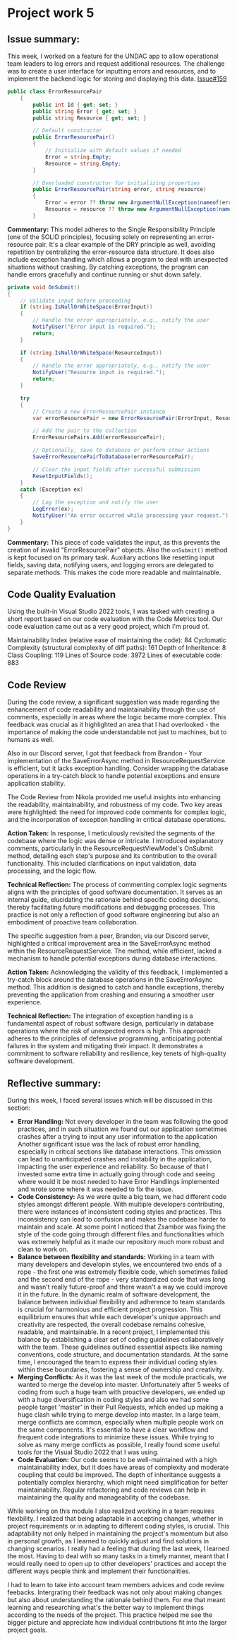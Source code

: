 # Project work  5

## Issue summary:
This week, I worked on a feature for the UNDAC app to allow operational team leaders to log errors and request additional resources. The challenge was to create a user interface for inputting errors and resources, and to implement the backend logic for storing and displaying this data.
[Issue#159](https://github.com/Software-Engineering-Red/MAUI-APP/pull/179)
```csharp
public class ErrorResourcePair
    {
        public int Id { get; set; }
        public string Error { get; set; }
        public string Resource { get; set; }

        // Default constructor
        public ErrorResourcePair()
        {
            // Initialize with default values if needed
            Error = string.Empty;
            Resource = string.Empty;
        }

        // Overloaded constructor for initializing properties
        public ErrorResourcePair(string error, string resource)
        {
            Error = error ?? throw new ArgumentNullException(nameof(error));
            Resource = resource ?? throw new ArgumentNullException(nameof(resource));
        }
```
**Commentary:** This model adheres to the Single Responsibility Principle (one of the SOLID principles), focusing solely on representing an error-resource pair. It's a clear example of the DRY principle as well, avoiding repetition by centralizing the error-resource data structure. It does also include exception handling which allows a program to deal with unexpected situations without crashing. By catching exceptions, the program can handle errors gracefully and continue running or shut down safely.

```csharp
private void OnSubmit()
{
    // Validate input before proceeding
    if (string.IsNullOrWhiteSpace(ErrorInput))
    {
        // Handle the error appropriately, e.g., notify the user
        NotifyUser("Error input is required.");
        return;
    }

    if (string.IsNullOrWhiteSpace(ResourceInput))
    {
        // Handle the error appropriately, e.g., notify the user
        NotifyUser("Resource input is required.");
        return;
    }

    try
    {
        // Create a new ErrorResourcePair instance
        var errorResourcePair = new ErrorResourcePair(ErrorInput, ResourceInput);

        // Add the pair to the collection
        ErrorResourcePairs.Add(errorResourcePair);

        // Optionally, save to database or perform other actions
        SaveErrorResourcePairToDatabase(errorResourcePair);

        // Clear the input fields after successful submission
        ResetInputFields();
    }
    catch (Exception ex)
    {
        // Log the exception and notify the user
        LogError(ex);
        NotifyUser("An error occurred while processing your request.");
    }
}
```
**Commentary:** This piece of code validates the input, as this prevents the creation of invalid "ErrorResourcePair" objects. Also the `onSubmit()` method is kept focused on its primary task. Auxiliary actions like resetting input fields, saving data, notifying users, and logging errors are delegated to separate methods. This makes the code more readable and maintainable.

  ## Code Quality Evaluation  
Using the built-in Visual Studio 2022 tools, I was tasked with creating a short report based on our code evaluation with the Code Metrics tool. Our code evaluation came out as a very good project, which I'm proud of.

Maintainability Index (relative ease of maintaining the code): 84 
Cyclomatic Complexity (structural complexity of diff paths): 161
Depth of Inheritence: 8
Class Coupling: 119
Lines of Source code: 3972
Lines of executable code: 883

  ## Code Review

During the code review, a significant suggestion was made regarding the enhancement of code readability and maintainability through the use of comments, especially in areas where the logic became more complex. This feedback was crucial as it highlighted an area that I had overlooked - the importance of making the code understandable not just to machines, but to humans as well.

Also in our Discord server, I got that feedback from Brandon - Your implementation of the SaveErrorAsync method in ResourceRequestService is efficient, but it lacks exception handling. Consider wrapping the database operations in a try-catch block to handle potential exceptions and ensure application stability.

The Code Review from Nikola provided me useful insights into enhancing the readability, maintainability, and robustness of my code. Two key areas were highlighted: the need for improved code comments for complex logic, and the incorporation of exception handling in critical database operations.

**Action Taken:** In response, I meticulously revisited the segments of the codebase where the logic was dense or intricate. I introduced explanatory comments, particularly in the ResourceRequestViewModel's OnSubmit method, detailing each step's purpose and its contribution to the overall functionality. This included clarifications on input validation, data processing, and the logic flow.

**Technical Reflection:** The process of commenting complex logic segments aligns with the principles of good software documentation. It serves as an internal guide, elucidating the rationale behind specific coding decisions, thereby facilitating future modifications and debugging processes. This practice is not only a reflection of good software engineering but also an embodiment of proactive team collaboration.

The specific suggestion from a peer, Brandon, via our Discord server, highlighted a critical improvement area in the SaveErrorAsync method within the ResourceRequestService. The method, while efficient, lacked a mechanism to handle potential exceptions during database interactions.

**Action Taken:** Acknowledging the validity of this feedback, I implemented a try-catch block around the database operations in the SaveErrorAsync method. This addition is designed to catch and handle exceptions, thereby preventing the application from crashing and ensuring a smoother user experience.

**Technical Reflection:** The integration of exception handling is a fundamental aspect of robust software design, particularly in database operations where the risk of unexpected errors is high. This approach adheres to the principles of defensive programming, anticipating potential failures in the system and mitigating their impact. It demonstrates a commitment to software reliability and resilience, key tenets of high-quality software development.


## Reflective summary:

During this week, I faced several issues which will be discussed in this section:
- **Error Handling:** Not every developer in the team was following the good practices, and in such situation we found out our application sometimes crashes after a trying to input any user information to the application Another significant issue was the lack of robust error handling, especially in critical sections like database interactions. This omission can lead to unanticipated crashes and instability in the application, impacting the user experience and reliability. So because of that I invested some extra time in actually going through code and seeing where would it be most needed to have Error Handlings implemented and wrote some where it was needed to fix the issue.
- **Code Consistency:** As we were quite a big team, we had different code styles amongst different people. With multiple developers contributing, there were instances of inconsistent coding styles and practices. This inconsistency can lead to confusion and makes the codebase harder to maintain and scale. At some point I noticed that Zsambor was fixing the style of the code going through different files and functionalities which was extremely helpful as it made our repository much more robust and clean to work on.
- **Balance between flexibility and standards:** Working in a team with many developers and developin styles, we encountered two ends of a rope - the first one was extremely flexible code, which sometimes failed and the second end of the rope - very standardized code that was long and wasn't really future-proof and there wasn't a way we could improve it in the future. In the dynamic realm of software development, the balance between individual flexibility and adherence to team standards is crucial for harmonious and efficient project progression. This equilibrium ensures that while each developer's unique approach and creativity are respected, the overall codebase remains cohesive, readable, and maintainable. In a recent project, I implemented this balance by establishing a clear set of coding guidelines collaboratively with the team. These guidelines outlined essential aspects like naming conventions, code structure, and documentation standards. At the same time, I encouraged the team to express their individual coding styles within these boundaries, fostering a sense of ownership and creativity.
- **Merging Conflicts:** As it was the last week of the module practicals, we wanted to merge the develop into master. Unfortunately after 5 weeks of coding from such a huge team with proactive developers, we ended up with a huge diversification in coding styles and also we had some people target 'master' in their  Pull Requests, which ended up making a huge clash while trying to merge develop into master. In a large team, merge conflicts are common, especially when multiple people work on the same components. It's essential to have a clear workflow and frequent code integrations to minimize these issues. While trying to solve as many merge conflicts as possible, I really found some useful tools for the Visual Studio 2022 that I was using. 
- **Code Evaluation:** Our code seems to be well-maintained with a high maintainability index, but it does have areas of complexity and moderate coupling that could be improved. The depth of inheritance suggests a potentially complex hierarchy, which might need simplification for better maintainability. Regular refactoring and code reviews can help in maintaining the quality and manageability of the codebase.

While working on this module I also realized working in a team requires flexibility. I realized that being adaptable in accepting changes, whether in project requirements or in adapting to different coding styles, is crucial. This adaptability not only helped in maintaining the project's momentum but also in personal growth, as I learned to quickly adjust and find solutions in changing scenarios. I really had a feeling that during the last week, I learned the most. Having to deal with so many tasks in a timely manner, meant that I would really need to open up to other developers' practices and accept the different ways people think and implement their functionalities. 

I had to learn to take into account team members advices and code review feebacks. Intergrating their feedback was not only about making changes but also about understanding the rationale behind them. For me that meant learning and researching what's the better way to implement things according to the needs of the project. This practice helped me see the bigger picture and appreciate how individual contributions fit into the larger project goals.
